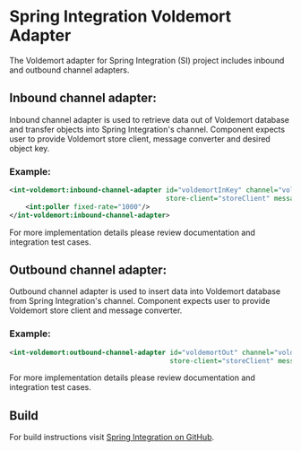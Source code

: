 Spring Integration Voldemort Adapter
====================================

The Voldemort adapter for Spring Integration (SI) project includes inbound
and outbound channel adapters.

Inbound channel adapter:
-----------------------------------------------------------------------------
Inbound channel adapter is used to retrieve data out of Voldemort database
and transfer objects into Spring Integration's channel. Component expects
user to provide Voldemort store client, message converter and desired object
key.

### Example:
~~~~~xml
<int-voldemort:inbound-channel-adapter id="voldemortInKey" channel="voldemortInboundChannel" search-key="1ukasz"
                                       store-client="storeClient" message-converter="messageConverter">
    <int:poller fixed-rate="1000"/>
</int-voldemort:inbound-channel-adapter>
~~~~~

For more implementation details please review documentation and integration
test cases.

Outbound channel adapter:
-----------------------------------------------------------------------------
Outbound channel adapter is used to insert data into Voldemort database
from Spring Integration's channel. Component expects user to provide
Voldemort store client and message converter.

### Example:
~~~~~xml
<int-voldemort:outbound-channel-adapter id="voldemortOut" channel="voldemortOutboundChannel"
                                        store-client="storeClient" message-converter="messageConverter" />
~~~~~

For more implementation details please review documentation and integration
test cases.

Build
-----------------------------------------------------------------------------
For build instructions visit [Spring Integration on GitHub](https://github.com/SpringSource/spring-integration).